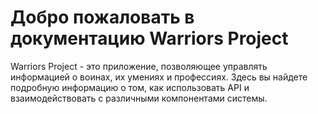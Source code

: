 # Добро пожаловать в документацию Warriors Project

Warriors Project - это приложение, позволяющее управлять информацией о воинах, их умениях и профессиях. Здесь вы найдете подробную информацию о том, как использовать API и взаимодействовать с различными компонентами системы.
